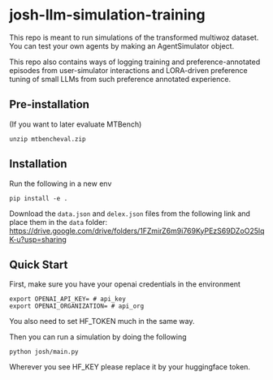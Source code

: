 # josh-llm-simulation-training

This repo is meant to run simulations of the transformed multiwoz dataset. You can test your own agents by making 
an AgentSimulator object.

This repo also contains ways of logging training and preference-annotated episodes from user-simulator interactions and LORA-driven preference tuning of small LLMs from such preference annotated experience.

## Pre-installation

(If you want to later evaluate MTBench)
```
unzip mtbencheval.zip
```

## Installation
Run the following in a new env
```
pip install -e .
```
Download the ```data.json``` and ```delex.json``` files from the following link and place them in the ```data``` folder: https://drive.google.com/drive/folders/1FZmirZ6m9i769KyPEzS69DZoO25lqK-u?usp=sharing

## Quick Start
First, make sure you have your openai credentials in the environment
```
export OPENAI_API_KEY= # api_key
export OPENAI_ORGANIZATION= # api_org
```
You also need to set HF_TOKEN much in the same way.

Then you can run a simulation by doing the following
```
python josh/main.py
```

Wherever you see HF_KEY please replace it by your huggingface token.
